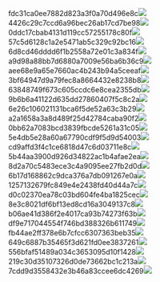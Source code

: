 fdc31ca0ee7882d823a3f0a70d496e8c<img  src="https://img.alicdn.com/bao/uploaded/i3/2639837995/TB2me9npIj_B1NjSZFHXXaDWpXa_!!2639837995.jpg_160x160.jpg">
4426c29c7ccd6a96bec26ab17cd7be98<img  src="https://img.alicdn.com/bao/uploaded/i4/2639837995/O1CN0128vl03pVszyGMqJ_!!2639837995.jpg_160x160.jpg">
0ddc17cbab4131d119cc57255178c80f<img  src="https://img.alicdn.com/bao/uploaded/i1/2639837995/O1CN0128vl0KHRyAexEmp_!!2639837995.jpg_160x160.jpg">
57c5d6128c1a2e5471ab5c329c92bc16<img  src="https://img.alicdn.com/bao/uploaded/i3/2639837995/O1CN0128vl0EHQKbxN3lK_!!2639837995.jpg_160x160.jpg">
6d8cd46dddd6f1b2558a72e01c3a834f<img  src="https://img.alicdn.com/bao/uploaded/i2/2639837995/O1CN0128vl0Ih2dy6u3Fm_!!2639837995.jpg_160x160.jpg">
a9d98a88bb7d6880a7009e56ba6b36c9<img  src="https://img.alicdn.com/bao/uploaded/i2/2639837995/TB2mEA3prZnBKNjSZFGXXbt3FXa_!!2639837995.jpg_160x160.jpg">
aee68e9a65e7660ac4b243b94a5ceeaf<img  src="https://img.alicdn.com/bao/uploaded/i3/2639837995/TB2Z4ECncj_B1NjSZFHXXaDWpXa_!!2639837995.jpg_160x160.jpg">
3bf64947d9a79fec8a8664432e8238b8<img  src="https://img.alicdn.com/bao/uploaded/i4/2639837995/O1CN0128vl0crlIuBjuDl_!!2639837995.jpg_160x160.jpg">
63848749f673c605ccdc6e8cea2355db<img  src="https://img.alicdn.com/bao/uploaded/i1/2639837995/O1CN0128vl0Y8l0ANbkeI_!!2639837995.jpg_160x160.jpg">
9b6b6a41122d635dd27860407f5c8c2a<img  src="https://img.alicdn.com/bao/uploaded/i4/2639837995/O1CN0128vl0WN9kjPa3ZD_!!2639837995.jpg_160x160.jpg">
6e26c106021131bca6f5de52a63c3b29<img  src="https://img.alicdn.com/bao/uploaded/i3/2639837995/O1CN0128vl01xAQZlViQ5_!!2639837995.jpg_160x160.jpg">
a2a1658a3a8d489f25d42784caba90f2<img  src="https://img.alicdn.com/bao/uploaded/i4/2639837995/O1CN0128vl0FocLMl3t6j_!!2639837995.jpg_160x160.jpg">
0bb62a7083bcd3839fbcde5261a31c05<img  src="https://img.alicdn.com/imgextra/i4/2639837995/O1CN0128vl0htbcrzg8Jf_!!2639837995.jpg">
5e4db5e28a60a67790cdf9f5d9d54003<img  src="https://img.alicdn.com/imgextra/i4/2639837995/O1CN0128vl0cGZiD1ePRO_!!2639837995.jpg">
cd9affd3f4c1ce6818d47c6d03711e8c<img  src="https://img.alicdn.com/imgextra/i2/2639837995/O1CN0128vl0jHmbtfmJIZ_!!2639837995.jpg">
5b44aa3900d926d34822ac1b4afae2ea<img  src="https://img.alicdn.com/imgextra/i3/2639837995/O1CN0128vl0iBuo0Gof1s_!!2639837995.jpg">
8d2a70c5483ece3c4a9095ee27fb2d0d<img  src="https://img.alicdn.com/imgextra/i2/2639837995/O1CN0128vl0htc5tw4oMr_!!2639837995.jpg">
6b17d168862c9dca376a7db091267e0a<img  src="https://img.alicdn.com/imgextra/i2/2639837995/O1CN0128vl0j2h1F5zdAP_!!2639837995.jpg">
1257132679fc849e4e2438fd40d44a7c<img  src="https://img.alicdn.com/imgextra/i4/2639837995/O1CN0128vl0gz26yTiKbx_!!2639837995.jpg">
d0c02370ea78c03bd604fe4ba1825cec<img  src="https://img.alicdn.com/imgextra/i4/2639837995/O1CN0128vl0k4x3yq0DK2_!!2639837995.jpg">
8e3c8021df6bf13ed8cd16a3049137c8<img  src="https://img.alicdn.com/imgextra/i4/2639837995/O1CN0128vl0gz3Nx0Ygr2_!!2639837995.jpg">
b06ae41d386f2e4017ca93b74273f63b<img  src="https://img.alicdn.com/imgextra/i3/2639837995/O1CN0128vl0j2hULMBd9K_!!2639837995.jpg">
df9e717044554f746bd388326b611749<img  src="https://img.alicdn.com/imgextra/i3/2639837995/O1CN0128vl0iQ64JRoWUR_!!2639837995.jpg">
fb44ae2ff378e6b7cfcc6307363beb35<img  src="https://img.alicdn.com/imgextra/i4/2639837995/O1CN0128vl0gz3WFaLASK_!!2639837995.jpg">
649c6887b35465f3d621fd0ee3837261<img  src="https://img.alicdn.com/imgextra/i1/2639837995/O1CN0128vl0jhARhDM3qi_!!2639837995.jpg">
556bfaf51489a034c3653095d10f1428<img  src="https://img.alicdn.com/imgextra/i3/2639837995/O1CN0128vl0cGZJGpRsNc_!!2639837995.jpg">
219c30d35107326d0de73662bc1c213a<img  src="https://img.alicdn.com/imgextra/i3/2639837995/O1CN0128vl0jHlfkQtLDO_!!2639837995.jpg">
7cdd9d3558432e3b46a83ccee6dc4269<img  src="https://img.alicdn.com/imgextra/i4/2639837995/O1CN0128vl0jslvkLMZEm_!!2639837995.jpg">
